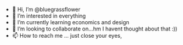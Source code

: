 - 👋 Hi, I’m @bluegrassflower
- 👀 I’m interested in everything
- 🌱 I’m currently learning economics and design
- 💞️ I’m looking to collaborate on...hm I havent thought about that :))
- 📫 How to reach me ... just close your eyes, 

<!---
bluegrassflower/bluegrassflower is a ✨ special ✨ repository because its `README.md` (this file) appears on your GitHub profile.
You can click the Preview link to take a look at your changes.
--->
